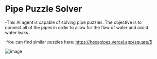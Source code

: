 # Pipe Puzzle Solver

-This AI agent is capable of solving pipe puzzles. The objective is to connect all of the pipes in order to allow for the flow of water and avoid water leaks.

-You can find similar puzzles here: https://hexapipes.vercel.app/square/5


![image](https://github.com/franciscofpereira/PipePuzzleSolver/assets/147160910/e91d464a-e844-480b-a25e-ddb808ee944a)
